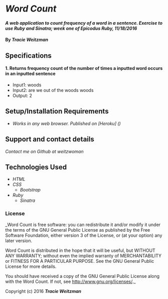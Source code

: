 # _Word Count_

#### _A web application to count frequency of a word in a sentence. Exercise to use Ruby and Sinatra; week one of Epicodus Ruby, 11/18/2016_

#### By _**Tracie Weitzman**_

## Specifications

#### 1. Returns frequency count of the number of times a inputted word occurs in an inputted sentence
* Input1: woods
* Input2: are we out of the woods woods
* Output: 2

## Setup/Installation Requirements

* _Works in any web browser. Published on [Heroku] ()_

## Support and contact details

_Contact me on Github at weitzwoman_

## Technologies Used

* _HTML_
* _CSS_
  * _Bootstrap_
* _Ruby_
  * _Sinatra_


### License

_Word Count is free software: you can redistribute it and/or modify it under the terms of the GNU General Public License as published by the Free Software Foundation, either version 3 of the License, or (at your option) any later version.

Word Count is distributed in the hope that it will be useful, but WITHOUT ANY WARRANTY; without even the implied warranty of MERCHANTABILITY or FITNESS FOR A PARTICULAR PURPOSE. See the GNU General Public License for more details.

You should have received a copy of the GNU General Public License along with the Word Count. If not, see http://www.gnu.org/licenses/._

Copyright (c) 2016 **_Tracie Weitzman_**
